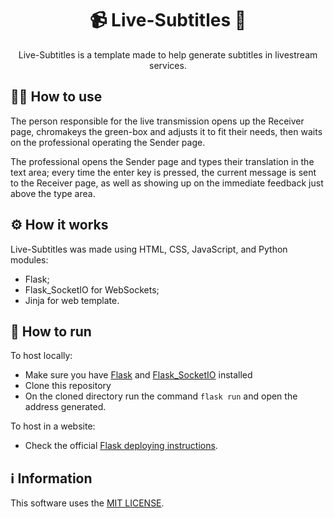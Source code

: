 <div align="center">
  <h1>📹 Live-Subtitles 🔴</h1>
  <p text-align="justify">Live-Subtitles is a template made to help generate subtitles in livestream services.</p>
</div>

## 👨‍🏫 How to use
The person responsible for the live transmission opens up the Receiver page, chromakeys the green-box and adjusts it to fit their needs, then waits on the professional operating the Sender page.

The professional opens the Sender page and types their translation in the text area; every time the enter key is pressed, the current message is sent to the Receiver page, as well as showing up on the immediate feedback just above the type area.

## ⚙ How it works
Live-Subtitles was made using HTML, CSS, JavaScript, and Python modules:
- Flask;
- Flask_SocketIO for WebSockets;
- Jinja for web template.

## 🏃 How to run
To host locally:
- Make sure you have [Flask](https://pypi.org/project/Flask/) and [Flask_SocketIO](https://pypi.org/project/Flask-SocketIO/) installed
- Clone this repository
- On the cloned directory run the command ```flask run``` and open the address generated.

To host in a website:
- Check the official <a href="https://flask.palletsprojects.com/en/3.0.x/deploying/">Flask deploying instructions</a>.

## ℹ️ Information

This software uses the [MIT LICENSE](https://github.com/mavvos/Live-Subtitles/blob/main/LICENSE).

